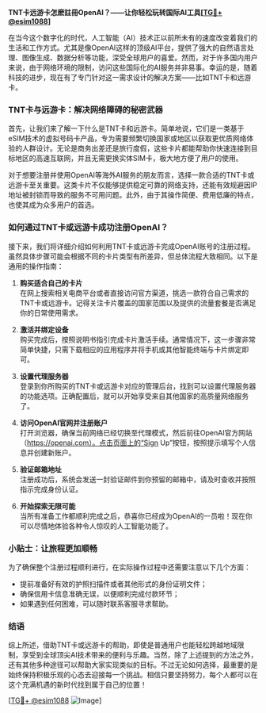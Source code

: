 **TNT卡远游卡怎麽註冊OpenAI？——让你轻松玩转国际AI工具[[TG💪+ @esim1088](https://t.me/s/esim1088)]**

在当今这个数字化的时代，人工智能（AI）技术正以前所未有的速度改变着我们的生活和工作方式。尤其是像OpenAI这样的顶级AI平台，提供了强大的自然语言处理、图像生成、数据分析等功能，深受全球用户的喜爱。然而，对于许多国内用户来说，由于网络环境的限制，访问这些国际化的AI服务并非易事。幸运的是，随着科技的进步，现在有了专门针对这一需求设计的解决方案——比如TNT卡和远游卡。

### TNT卡与远游卡：解决网络障碍的秘密武器

首先，让我们来了解一下什么是TNT卡和远游卡。简单地说，它们是一类基于eSIM技术的虚拟号码卡产品，专为需要频繁切换国家或地区以获取更优质网络体验的人群设计。无论是商务出差还是旅行度假，这些卡片都能帮助你快速连接到目标地区的高速互联网，并且无需更换实体SIM卡，极大地方便了用户的使用。

对于想要注册并使用OpenAI等海外AI服务的朋友而言，选择一款合适的TNT卡或远游卡至关重要。这类卡片不仅能够提供稳定可靠的网络支持，还能有效规避因IP地址被封锁而导致的服务不可用问题。此外，由于其操作简便、费用低廉的特点，也使其成为众多用户的首选。

### 如何通过TNT卡或远游卡成功注册OpenAI？

接下来，我们将详细介绍如何利用TNT卡或远游卡完成OpenAI账号的注册过程。虽然具体步骤可能会根据不同的卡片类型有所差异，但总体流程大致相同。以下是通用的操作指南：

1. **购买适合自己的卡片**  
   在网上搜索相关电商平台或者直接访问官方渠道，挑选一款符合自己需求的TNT卡或远游卡。记得关注卡片覆盖的国家范围以及提供的流量套餐是否满足你的日常使用需求。

2. **激活并绑定设备**  
   购买完成后，按照说明书指引完成卡片激活手续。通常情况下，这一步骤非常简单快捷，只需下载相应的应用程序并将手机或其他智能终端与卡片绑定即可。

3. **设置代理服务器**  
   登录到你所购买的TNT卡或远游卡对应的管理后台，找到可以设置代理服务器的功能选项。正确配置后，就可以开始享受来自其他国家的高质量网络服务了。

4. **访问OpenAI官网并注册账户**  
   打开浏览器，确保当前网络已经切换至代理模式，然后前往OpenAI官方网站（https://openai.com）。点击页面上的“Sign Up”按钮，按照提示填写个人信息并创建新账户。

5. **验证邮箱地址**  
   注册成功后，系统会发送一封验证邮件到你预留的邮箱中，请及时查收并按照指示完成身份认证。

6. **开始探索无限可能**  
   当所有准备工作都顺利完成之后，恭喜你已经成为OpenAI的一员啦！现在你可以尽情地体验各种令人惊叹的人工智能功能了。

### 小贴士：让旅程更加顺畅

为了确保整个注册过程顺利进行，在实际操作过程中还需要注意以下几个方面：
- 提前准备好有效的护照扫描件或者其他形式的身份证明文件；
- 确保信用卡信息准确无误，以便顺利完成付款环节；
- 如果遇到任何困难，可以随时联系客服寻求帮助。

### 结语

综上所述，借助TNT卡或远游卡的帮助，即使是普通用户也能轻松跨越地域限制，享受到全球顶尖AI技术带来的便利与乐趣。当然，除了上述提到的方法之外，还有其他多种途径可以帮助大家实现类似的目标。不过无论如何选择，最重要的是始终保持积极乐观的心态去迎接每一个挑战。相信只要坚持努力，每个人都可以在这个充满机遇的新时代找到属于自己的位置！

[[TG💪+ @esim1088](https://t.me/s/esim1088) ![Image](https://i.postimg.cc/4NQfJmqS/Snipaste-2025-05-13-00-14-12.png)]